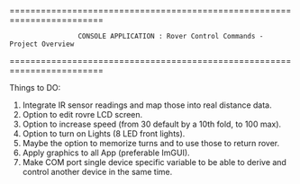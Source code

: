 ========================================================================

                     CONSOLE APPLICATION : Rover Control Commands - Project Overview

========================================================================

Things to DO:
1. Integrate IR sensor readings and map those into real distance data.
2. Option to edit rovre LCD screen.
3. Option to increase speed (from 30 default by a 10th fold, to 100 max).
4. Option to turn on Lights (8 LED front lights).
5. Maybe the option to memorize turns and to use those to return rover.
6. Apply graphics to all App (preferable ImGUI).
7. Make COM port single device specific variable 
   to be able to derive and control another device in the same time.
